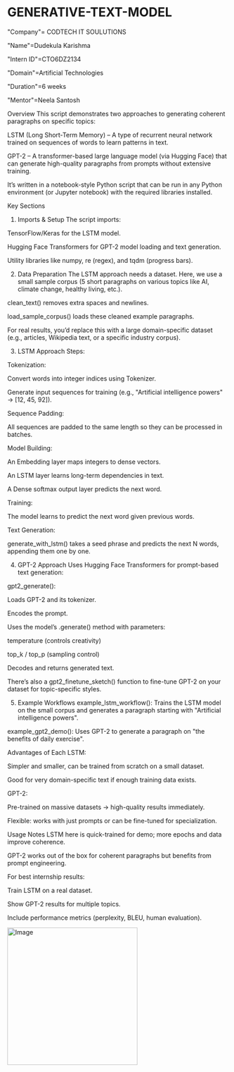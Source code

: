 # GENERATIVE-TEXT-MODEL

"Company"= CODTECH IT SOULUTIONS

"Name"=Dudekula Karishma

"Intern ID"=CTO6DZ2134

"Domain"=Artificial Technologies

"Duration"=6 weeks

"Mentor"=Neela Santosh

Overview
This script demonstrates two approaches to generating coherent paragraphs on specific topics:

LSTM (Long Short-Term Memory) – A type of recurrent neural network trained on sequences of words to learn patterns in text.

GPT-2 – A transformer-based large language model (via Hugging Face) that can generate high-quality paragraphs from prompts without extensive training.

It’s written in a notebook-style Python script that can be run in any Python environment (or Jupyter notebook) with the required libraries installed.

Key Sections
1. Imports & Setup
The script imports:

TensorFlow/Keras for the LSTM model.

Hugging Face Transformers for GPT-2 model loading and text generation.

Utility libraries like numpy, re (regex), and tqdm (progress bars).

2. Data Preparation
The LSTM approach needs a dataset.
Here, we use a small sample corpus (5 short paragraphs on various topics like AI, climate change, healthy living, etc.).

clean_text() removes extra spaces and newlines.

load_sample_corpus() loads these cleaned example paragraphs.

For real results, you’d replace this with a large domain-specific dataset (e.g., articles, Wikipedia text, or a specific industry corpus).

3. LSTM Approach
Steps:

Tokenization:

Convert words into integer indices using Tokenizer.

Generate input sequences for training (e.g., "Artificial intelligence powers" → [12, 45, 92]).

Sequence Padding:

All sequences are padded to the same length so they can be processed in batches.

Model Building:

An Embedding layer maps integers to dense vectors.

An LSTM layer learns long-term dependencies in text.

A Dense softmax output layer predicts the next word.

Training:

The model learns to predict the next word given previous words.

Text Generation:

generate_with_lstm() takes a seed phrase and predicts the next N words, appending them one by one.

4. GPT-2 Approach
Uses Hugging Face Transformers for prompt-based text generation:

gpt2_generate():

Loads GPT-2 and its tokenizer.

Encodes the prompt.

Uses the model’s .generate() method with parameters:

temperature (controls creativity)

top_k / top_p (sampling control)

Decodes and returns generated text.

There’s also a gpt2_finetune_sketch() function to fine-tune GPT-2 on your dataset for topic-specific styles.

5. Example Workflows
example_lstm_workflow(): Trains the LSTM model on the small corpus and generates a paragraph starting with "Artificial intelligence powers".

example_gpt2_demo(): Uses GPT-2 to generate a paragraph on "the benefits of daily exercise".

Advantages of Each
LSTM:

Simpler and smaller, can be trained from scratch on a small dataset.

Good for very domain-specific text if enough training data exists.

GPT-2:

Pre-trained on massive datasets → high-quality results immediately.

Flexible: works with just prompts or can be fine-tuned for specialization.

Usage Notes
LSTM here is quick-trained for demo; more epochs and data improve coherence.

GPT-2 works out of the box for coherent paragraphs but benefits from prompt engineering.

For best internship results:

Train LSTM on a real dataset.

Show GPT-2 results for multiple topics.

Include performance metrics (perplexity, BLEU, human evaluation).

<img width="296" height="312" alt="Image" src="https://github.com/user-attachments/assets/b1ca5fb0-ceed-4ab5-9157-28cf3a66a991" />


